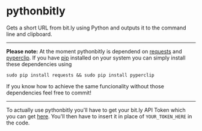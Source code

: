 pythonbitly
===========

Gets a short URL from bit.ly using Python and outputs it to the command line and clipboard.


----------
**Please note:** At the moment pythonbitly is dependend on [requests][1] and [pyperclip][2]. If you have [pip][3] installed on your system you can simply install these dependencies using

`sudo pip install requests && sudo pip install pyperclip`

If you know how to achieve the same funcionality without those dependencies feel free to commit!


----------
To actually use pythonbitly you'll have to get your bit.ly API Token which you can get [here][4]. You'll then have to insert it in place of `YOUR_TOKEN_HERE` in the code.


  [1]: https://github.com/kennethreitz/requests
  [2]: http://coffeeghost.net/2010/10/09/pyperclip-a-cross-platform-clipboard-module-for-python/
  [3]: https://github.com/pypa/pip
  [4]: http://dev.bitly.com/